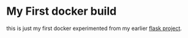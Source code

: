 # My First docker build
this is just my first docker experimented from my earlier [flask project](https://github.com/AnkurAlpha/My-first-flask-project).
